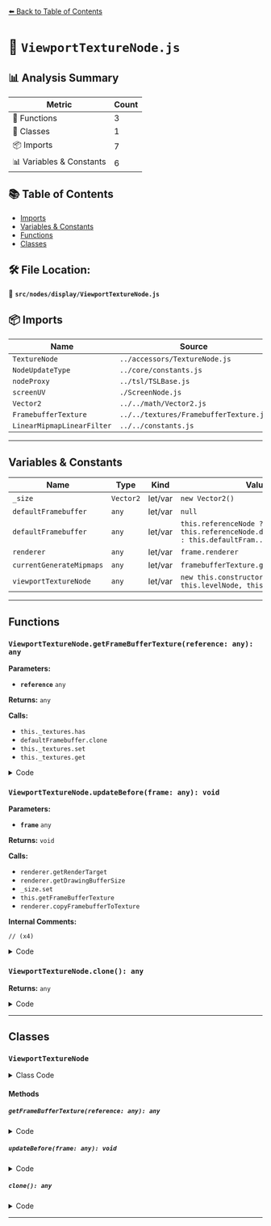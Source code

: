 [⬅️ Back to Table of Contents](../../../index.md)

# 📄 `ViewportTextureNode.js`

## 📊 Analysis Summary

| Metric | Count |
|--------|-------|
| 🔧 Functions | 3 |
| 🧱 Classes | 1 |
| 📦 Imports | 7 |
| 📊 Variables & Constants | 6 |

## 📚 Table of Contents

- [Imports](#imports)
- [Variables & Constants](#variables-constants)
- [Functions](#functions)
- [Classes](#classes)

## 🛠️ File Location:
📂 **`src/nodes/display/ViewportTextureNode.js`**

## 📦 Imports

| Name | Source |
|------|--------|
| `TextureNode` | `../accessors/TextureNode.js` |
| `NodeUpdateType` | `../core/constants.js` |
| `nodeProxy` | `../tsl/TSLBase.js` |
| `screenUV` | `./ScreenNode.js` |
| `Vector2` | `../../math/Vector2.js` |
| `FramebufferTexture` | `../../textures/FramebufferTexture.js` |
| `LinearMipmapLinearFilter` | `../../constants.js` |


---

## Variables & Constants

| Name | Type | Kind | Value | Exported |
|------|------|------|-------|----------|
| `_size` | `Vector2` | let/var | `new Vector2()` | ✗ |
| `defaultFramebuffer` | `any` | let/var | `null` | ✗ |
| `defaultFramebuffer` | `any` | let/var | `this.referenceNode ? this.referenceNode.defaultFramebuffer : this.defaultFram...` | ✗ |
| `renderer` | `any` | let/var | `frame.renderer` | ✗ |
| `currentGenerateMipmaps` | `any` | let/var | `framebufferTexture.generateMipmaps` | ✗ |
| `viewportTextureNode` | `any` | let/var | `new this.constructor( this.uvNode, this.levelNode, this.value )` | ✗ |


---

## Functions

### `ViewportTextureNode.getFrameBufferTexture(reference: any): any`

**Parameters:**

- **`reference`** `any`

**Returns:** `any`

**Calls:**

- `this._textures.has`
- `defaultFramebuffer.clone`
- `this._textures.set`
- `this._textures.get`

<details><summary>Code</summary>

```typescript
getFrameBufferTexture( reference = null ) {

		const defaultFramebuffer = this.referenceNode ? this.referenceNode.defaultFramebuffer : this.defaultFramebuffer;

		if ( reference === null ) {

			return defaultFramebuffer;

		}

		if ( this._textures.has( reference ) === false ) {

			const framebufferTexture = defaultFramebuffer.clone();

			this._textures.set( reference, framebufferTexture );

		}

		return this._textures.get( reference );

	}
```
</details>

### `ViewportTextureNode.updateBefore(frame: any): void`

**Parameters:**

- **`frame`** `any`

**Returns:** `void`

**Calls:**

- `renderer.getRenderTarget`
- `renderer.getDrawingBufferSize`
- `_size.set`
- `this.getFrameBufferTexture`
- `renderer.copyFramebufferToTexture`

**Internal Comments:**
```
// (x4)
```

<details><summary>Code</summary>

```typescript
updateBefore( frame ) {

		const renderer = frame.renderer;
		const renderTarget = renderer.getRenderTarget();

		if ( renderTarget === null ) {

			renderer.getDrawingBufferSize( _size );

		} else {

			_size.set( renderTarget.width, renderTarget.height );

		}

		//

		const framebufferTexture = this.getFrameBufferTexture( renderTarget );

		if ( framebufferTexture.image.width !== _size.width || framebufferTexture.image.height !== _size.height ) {

			framebufferTexture.image.width = _size.width;
			framebufferTexture.image.height = _size.height;
			framebufferTexture.needsUpdate = true;

		}

		//

		const currentGenerateMipmaps = framebufferTexture.generateMipmaps;
		framebufferTexture.generateMipmaps = this.generateMipmaps;

		renderer.copyFramebufferToTexture( framebufferTexture );

		framebufferTexture.generateMipmaps = currentGenerateMipmaps;

		this.value = framebufferTexture;

	}
```
</details>

### `ViewportTextureNode.clone(): any`

**Returns:** `any`

<details><summary>Code</summary>

```typescript
clone() {

		const viewportTextureNode = new this.constructor( this.uvNode, this.levelNode, this.value );
		viewportTextureNode.generateMipmaps = this.generateMipmaps;

		return viewportTextureNode;

	}
```
</details>


---

## Classes

### `ViewportTextureNode`

<details><summary>Class Code</summary>

```ts
class ViewportTextureNode extends TextureNode {

	static get type() {

		return 'ViewportTextureNode';

	}

	/**
	 * Constructs a new viewport texture node.
	 *
	 * @param {Node} [uvNode=screenUV] - The uv node.
	 * @param {?Node} [levelNode=null] - The level node.
	 * @param {?Texture} [framebufferTexture=null] - A framebuffer texture holding the viewport data. If not provided, a framebuffer texture is created automatically.
	 */
	constructor( uvNode = screenUV, levelNode = null, framebufferTexture = null ) {

		let defaultFramebuffer = null;

		if ( framebufferTexture === null ) {

			defaultFramebuffer = new FramebufferTexture();
			defaultFramebuffer.minFilter = LinearMipmapLinearFilter;

			framebufferTexture = defaultFramebuffer;

		} else {

			defaultFramebuffer = framebufferTexture;

		}

		super( framebufferTexture, uvNode, levelNode );

		/**
		 * Whether to generate mipmaps or not.
		 *
		 * @type {boolean}
		 * @default false
		 */
		this.generateMipmaps = false;

		/**
		 * The reference framebuffer texture. This is used to store the framebuffer texture
		 * for the current render target. If the render target changes, a new framebuffer texture
		 * is created automatically.
		 *
		 * @type {FramebufferTexture}
		 * @default null
		 */
		this.defaultFramebuffer = defaultFramebuffer;

		/**
		 * This flag can be used for type testing.
		 *
		 * @type {boolean}
		 * @readonly
		 * @default true
		 */
		this.isOutputTextureNode = true;

		/**
		 * The `updateBeforeType` is set to `NodeUpdateType.RENDER` since the node renders the
		 * scene once per render in its {@link ViewportTextureNode#updateBefore} method.
		 *
		 * @type {string}
		 * @default 'frame'
		 */
		this.updateBeforeType = NodeUpdateType.RENDER;

		/**
		 * The framebuffer texture for the current renderer context.
		 *
		 * @type {WeakMap<RenderTarget, FramebufferTexture>}
		 * @private
		 */
		this._textures = new WeakMap();

	}

	getFrameBufferTexture( reference = null ) {

		const defaultFramebuffer = this.referenceNode ? this.referenceNode.defaultFramebuffer : this.defaultFramebuffer;

		if ( reference === null ) {

			return defaultFramebuffer;

		}

		if ( this._textures.has( reference ) === false ) {

			const framebufferTexture = defaultFramebuffer.clone();

			this._textures.set( reference, framebufferTexture );

		}

		return this._textures.get( reference );

	}

	updateBefore( frame ) {

		const renderer = frame.renderer;
		const renderTarget = renderer.getRenderTarget();

		if ( renderTarget === null ) {

			renderer.getDrawingBufferSize( _size );

		} else {

			_size.set( renderTarget.width, renderTarget.height );

		}

		//

		const framebufferTexture = this.getFrameBufferTexture( renderTarget );

		if ( framebufferTexture.image.width !== _size.width || framebufferTexture.image.height !== _size.height ) {

			framebufferTexture.image.width = _size.width;
			framebufferTexture.image.height = _size.height;
			framebufferTexture.needsUpdate = true;

		}

		//

		const currentGenerateMipmaps = framebufferTexture.generateMipmaps;
		framebufferTexture.generateMipmaps = this.generateMipmaps;

		renderer.copyFramebufferToTexture( framebufferTexture );

		framebufferTexture.generateMipmaps = currentGenerateMipmaps;

		this.value = framebufferTexture;

	}

	clone() {

		const viewportTextureNode = new this.constructor( this.uvNode, this.levelNode, this.value );
		viewportTextureNode.generateMipmaps = this.generateMipmaps;

		return viewportTextureNode;

	}

}
```
</details>

#### Methods

##### `getFrameBufferTexture(reference: any): any`

<details><summary>Code</summary>

```ts
getFrameBufferTexture( reference = null ) {

		const defaultFramebuffer = this.referenceNode ? this.referenceNode.defaultFramebuffer : this.defaultFramebuffer;

		if ( reference === null ) {

			return defaultFramebuffer;

		}

		if ( this._textures.has( reference ) === false ) {

			const framebufferTexture = defaultFramebuffer.clone();

			this._textures.set( reference, framebufferTexture );

		}

		return this._textures.get( reference );

	}
```
</details>

##### `updateBefore(frame: any): void`

<details><summary>Code</summary>

```ts
updateBefore( frame ) {

		const renderer = frame.renderer;
		const renderTarget = renderer.getRenderTarget();

		if ( renderTarget === null ) {

			renderer.getDrawingBufferSize( _size );

		} else {

			_size.set( renderTarget.width, renderTarget.height );

		}

		//

		const framebufferTexture = this.getFrameBufferTexture( renderTarget );

		if ( framebufferTexture.image.width !== _size.width || framebufferTexture.image.height !== _size.height ) {

			framebufferTexture.image.width = _size.width;
			framebufferTexture.image.height = _size.height;
			framebufferTexture.needsUpdate = true;

		}

		//

		const currentGenerateMipmaps = framebufferTexture.generateMipmaps;
		framebufferTexture.generateMipmaps = this.generateMipmaps;

		renderer.copyFramebufferToTexture( framebufferTexture );

		framebufferTexture.generateMipmaps = currentGenerateMipmaps;

		this.value = framebufferTexture;

	}
```
</details>

##### `clone(): any`

<details><summary>Code</summary>

```ts
clone() {

		const viewportTextureNode = new this.constructor( this.uvNode, this.levelNode, this.value );
		viewportTextureNode.generateMipmaps = this.generateMipmaps;

		return viewportTextureNode;

	}
```
</details>


---